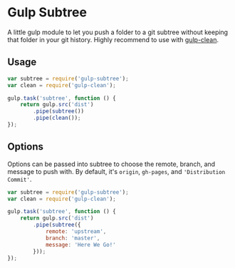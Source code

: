 Gulp Subtree
============

A little gulp module to let you push a folder to a git subtree without keeping that folder in your git history. Highly recommend to use with [gulp-clean](https://www.npmjs.org/package/gulp-clean).

## Usage

```js
var subtree = require('gulp-subtree');
var clean = require('gulp-clean');

gulp.task('subtree', function () {
	return gulp.src('dist')
		.pipe(subtree())
		.pipe(clean());
});
```

## Options

Options can be passed into subtree to choose the remote, branch, and message to push with. By default, it's `origin`, `gh-pages`, and `'Distribution Commit'`.

```js
var subtree = require('gulp-subtree');
var clean = require('gulp-clean');

gulp.task('subtree', function () {
	return gulp.src('dist')
		.pipe(subtree({
			remote: 'upstream',
			branch: 'master',
			message: 'Here We Go!'
		}));
});
```